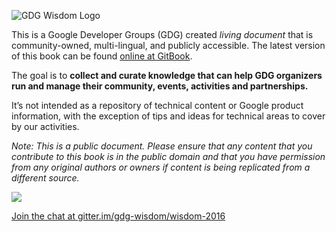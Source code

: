 ![GDG Wisdom Logo](https://github.com/gdg-wisdom/wisdom-2016/raw/master/gdg-wisdom-logo.png)

This is a Google Developer Groups (GDG) created *living document* that is community-owned, multi-lingual, and publicly accessible. The latest version of this book can be found [online at GitBook](http://gdg-wisdom.gitbooks.io/gdg-wisdom-2016/).

The goal is to **collect and curate knowledge that can help GDG organizers run and manage their community, events, activities and partnerships.**

It’s not intended as a repository of technical content or Google product information, with the exception of tips and ideas for technical areas to cover by our activities.

_Note: This is a public document. Please ensure that any content that you contribute to this book is in the public domain and that you have permission from any original authors or owners if content is being replicated from a different source._

![](https://lh6.googleusercontent.com/-Pg6bBxnmQn8/UaHx6YpL4eI/AAAAAAAAACc/7FwluuBgzMQ/s1350-fcrop64=1,01aa1a39ff94f102/wisdomall.jpg)


[Join the chat at gitter.im/gdg-wisdom/wisdom-2016](https://gitter.im/gdg-wisdom/wisdom-2016?utm_source=badge&utm_medium=badge&utm_campaign=pr-badge&utm_content=badge)
